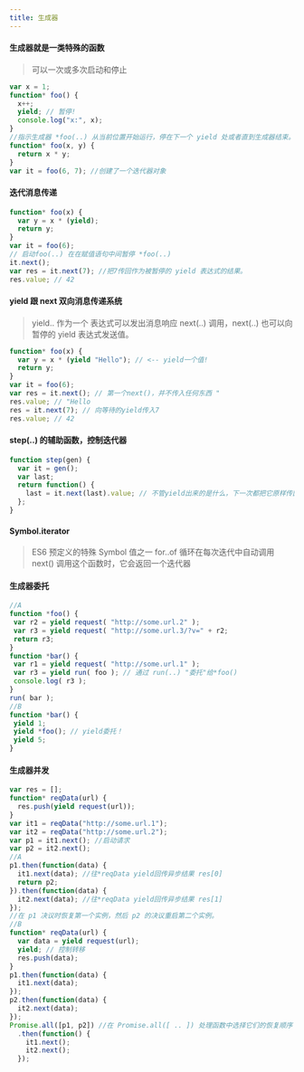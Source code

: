 ```yaml
---
title: 生成器
---
```


#### 生成器就是一类特殊的函数

> 可以一次或多次启动和停止

```js
var x = 1;
function* foo() {
  x++;
  yield; // 暂停!
  console.log("x:", x);
}
//指示生成器 *foo(..) 从当前位置开始运行，停在下一个 yield 处或者直到生成器结束。
function* foo(x, y) {
  return x * y;
}
var it = foo(6, 7); //创建了一个迭代器对象
```

<!--more-->

#### 迭代消息传递

```js
function* foo(x) {
  var y = x * (yield);
  return y;
}
var it = foo(6);
// 启动foo(..) 在在赋值语句中间暂停 *foo(..)
it.next();
var res = it.next(7); //把7传回作为被暂停的 yield 表达式的结果。
res.value; // 42
```

#### yield 跟 next 双向消息传递系统

> yield.. 作为一个 表达式可以发出消息响应 next(..) 调用，next(..) 也可以向暂停的 yield 表达式发送值。

```js
function* foo(x) {
  var y = x * (yield "Hello"); // <-- yield一个值!
  return y;
}
var it = foo(6);
var res = it.next(); // 第一个next()，并不传入任何东西 "
res.value; // "Hello
res = it.next(7); // 向等待的yield传入7
res.value; // 42
```

#### step(..) 的辅助函数，控制迭代器

```js
function step(gen) {
  var it = gen();
  var last;
  return function() {
    last = it.next(last).value; // 不管yield出来的是什么，下一次都把它原样传回去!
  };
}
```

#### Symbol.iterator

> ES6 预定义的特殊 Symbol 值之一
> for..of 循环在每次迭代中自动调用 next()
> 调用这个函数时，它会返回一个迭代器

#### 生成器委托

```js
//A
function *foo() {
 var r2 = yield request( "http://some.url.2" );
 var r3 = yield request( "http://some.url.3/?v=" + r2;
 return r3;
}
function *bar() {
 var r1 = yield request( "http://some.url.1" );
 var r3 = yield run( foo ); // 通过 run(..) "委托"给*foo()
 console.log( r3 );
}
run( bar );
//B
function *bar() {
 yield 1;
 yield *foo(); // yield委托！
 yield 5;
}
```

#### 生成器并发

```js
var res = [];
function* reqData(url) {
  res.push(yield request(url));
}
var it1 = reqData("http://some.url.1");
var it2 = reqData("http://some.url.2");
var p1 = it1.next(); //启动请求
var p2 = it2.next();
//A
p1.then(function(data) {
  it1.next(data); //往*reqData yield回传异步结果 res[0]
  return p2;
}).then(function(data) {
  it2.next(data); //往*reqData yield回传异步结果 res[1]
});
//在 p1 决议时恢复第一个实例，然后 p2 的决议重启第二个实例。
//B
function* reqData(url) {
  var data = yield request(url);
  yield; // 控制转移
  res.push(data);
}
p1.then(function(data) {
  it1.next(data);
});
p2.then(function(data) {
  it2.next(data);
});
Promise.all([p1, p2]) //在 Promise.all([ .. ]) 处理函数中选择它们的恢复顺序
  .then(function() {
    it1.next();
    it2.next();
  });
```
